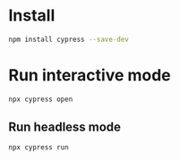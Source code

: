 # Install

```bash
npm install cypress --save-dev
```

# Run interactive mode

```bash
npx cypress open
```

## Run headless mode

```bash
npx cypress run
```